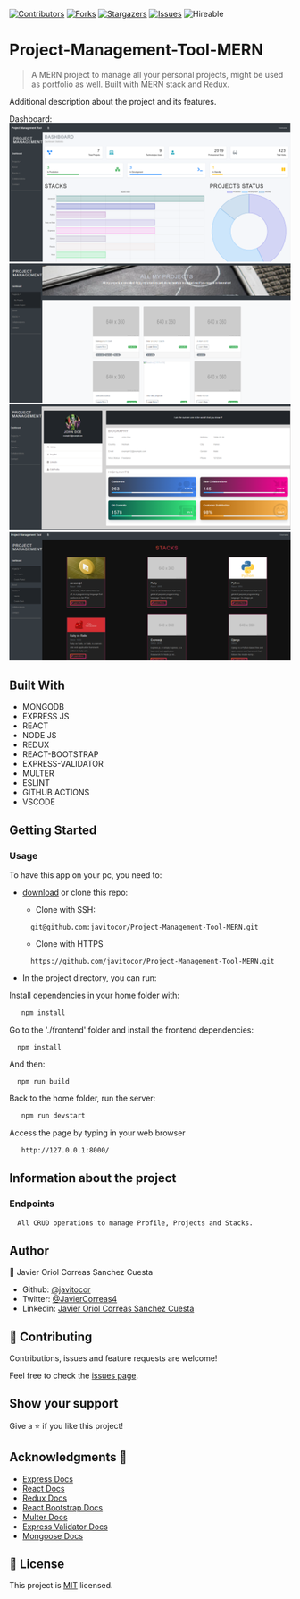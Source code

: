 <!--
This README would normally document whatever steps are necessary to get the
application up and running.

Things you may want to c<!--
*** Thanks for checking out this README Template. If you have a suggestion that would
*** make this better, please fork the repo and create a pull request or simply open
*** an issue with the tag "enhancement".
*** Thanks again! Now go create something AMAZING! :D
-->

<!-- PROJECT SHIELDS -->
<!--
*** I'm using markdown "reference style" links for readability.
*** Reference links are enclosed in brackets [ ] instead of parentheses ( ).
*** See the bottom of this document for the declaration of the reference variables
*** for contributors-url, forks-url, etc. This is an optional, concise syntax you may use.
*** https://www.markdownguide.org/basic-syntax/#reference-style-links
-->
[![Contributors][contributors-shield]][contributors-url] 
[![Forks][forks-shield]][forks-url] 
[![Stargazers][stars-shield]][stars-url] 
[![Issues][issues-shield]][issues-url] 
![Hireable](https://cdn.rawgit.com/hiendv/hireable/master/styles/default/yes.svg) 

# Project-Management-Tool-MERN

>  A MERN project to manage all your personal projects, might be used as portfolio as well. Built with MERN stack and Redux.

Additional description about the project and its features.

Dashboard:
![screenshot](./assets/screenshot.png)
![screenshot](./assets/screenshot3.png)
![screenshot](./assets/screenshot2.png)
![screenshot](./assets/screenshot4.png)


## Built With

- MONGODB
- EXPRESS JS
- REACT
- NODE JS
- REDUX
- REACT-BOOTSTRAP
- EXPRESS-VALIDATOR
- MULTER
- ESLINT
- GITHUB ACTIONS
- VSCODE

## Getting Started
### Usage
To have this app on your pc, you need to:
* [download](https://github.com/javitocor/Project-Management-Tool-MERN/archive/main.zip) or clone this repo:
  - Clone with SSH:
  ```
    git@github.com:javitocor/Project-Management-Tool-MERN.git
  ```
  - Clone with HTTPS
  ```
    https://github.com/javitocor/Project-Management-Tool-MERN.git
  ```

* In the project directory, you can run:

Install dependencies in your home folder with:

``` bash
   npm install
```

Go to the './frontend' folder and install the frontend dependencies:
```
  npm install
```

And then:
```
  npm run build
```
Back to the home folder, run the server:

``` bash
   npm run devstart
```
Access the page by typing in your web browser

``` bash
   http://127.0.0.1:8000/
```
## Information about the project
### Endpoints
```
  All CRUD operations to manage Profile, Projects and Stacks.
```
## Author

👤 Javier Oriol Correas Sanchez Cuesta 
- Github: [@javitocor](https://github.com/javitocor) 
- Twitter: [@JavierCorreas4](https://twitter.com/JavierCorreas4) 
- Linkedin: [Javier Oriol Correas Sanchez Cuesta](https://www.linkedin.com/in/javier-correas-sanchez-cuesta-15289482/) 

## 🤝 Contributing

Contributions, issues and feature requests are welcome!

Feel free to check the [issues page](https://github.com/javitocor/Project-Management-Tool-MERN/issues).

## Show your support

Give a ⭐️ if you like this project!

## Acknowledgments 🚀

- [Express Docs](https://expressjs.com/)
- [React Docs](https://reactjs.org/docs/getting-started.html)
- [Redux Docs](https://redux.js.org/)
- [React Bootstrap Docs](https://react-bootstrap.github.io/)
- [Multer Docs](https://github.com/expressjs/multer)
- [Express Validator Docs](https://express-validator.github.io/)
- [Mongoose Docs](https://mongoosejs.com/)

## 📝 License

This project is [MIT](lic.url) licensed.

<!-- MARKDOWN LINKS & IMAGES -->
<!-- https://www.markdownguide.org/basic-syntax/#reference-style-links -->
[contributors-shield]: https://img.shields.io/github/contributors/javitocor/Project-Management-Tool-MERN.svg?style=flat-square
[contributors-url]: https://github.com/javitocor/Project-Management-Tool-MERN/graphs/contributors
[forks-shield]: https://img.shields.io/github/forks/javitocor/Project-Management-Tool-MERN.svg?style=flat-square
[forks-url]: https://github.com/javitocor/Project-Management-Tool-MERN/network/members
[stars-shield]: https://img.shields.io/github/stars/javitocor/Project-Management-Tool-MERN.svg?style=flat-square
[stars-url]: https://github.com/javitocor/Project-Management-Tool-MERN/stargazers
[issues-shield]: https://img.shields.io/github/issues/javitocor/Project-Management-Tool-MERN.svg?style=flat-square
[issues-url]: https://github.com/javitocor/Project-Management-Tool-MERN/issuesover:
